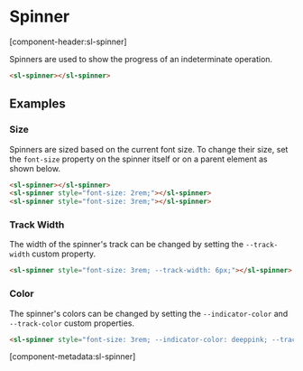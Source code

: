 # Spinner

[component-header:sl-spinner]

Spinners are used to show the progress of an indeterminate operation.

```html preview
<sl-spinner></sl-spinner>
```

## Examples

### Size

Spinners are sized based on the current font size. To change their size, set the `font-size` property on the spinner itself or on a parent element as shown below.

```html preview
<sl-spinner></sl-spinner>
<sl-spinner style="font-size: 2rem;"></sl-spinner>
<sl-spinner style="font-size: 3rem;"></sl-spinner>
```

### Track Width

The width of the spinner's track can be changed by setting the `--track-width` custom property.

```html preview
<sl-spinner style="font-size: 3rem; --track-width: 6px;"></sl-spinner>
```

### Color

The spinner's colors can be changed by setting the `--indicator-color` and `--track-color` custom properties.

```html preview
<sl-spinner style="font-size: 3rem; --indicator-color: deeppink; --track-color: pink;"></sl-spinner>
```

[component-metadata:sl-spinner]
